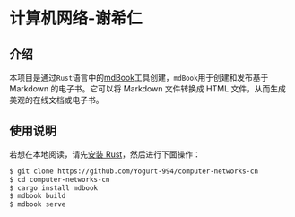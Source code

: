 # 计算机网络-谢希仁
## 介绍
本项目是通过`Rust`语言中的[mdBook](https://rust-lang.github.io/mdBook/)工具创建，`mdBook`用于创建和发布基于 Markdown 的电子书。它可以将 Markdown 文件转换成 HTML 文件，从而生成美观的在线文档或电子书。
## 使用说明

若想在本地阅读，请先[安装 Rust](https://www.rust-lang.org/tools/install)，然后进行下面操作：

```bash
$ git clone https://github.com/Yogurt-994/computer-networks-cn
$ cd computer-networks-cn
$ cargo install mdbook
$ mdbook build
$ mdbook serve
```
